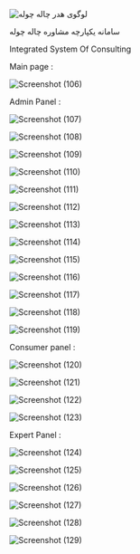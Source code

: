 ![لوگوی هدر چاله چوله](https://user-images.githubusercontent.com/75223567/157674790-c9788ffc-b09f-46b9-bf6a-b35e9b537ff1.png)


سامانه یکپارچه مشاوره چاله چوله

Integrated System Of Consulting

Main page :

![Screenshot (106)](https://user-images.githubusercontent.com/75223567/157673812-1472f01f-52e8-408f-9bf4-71bea9aa83be.png)


Admin Panel :

![Screenshot (107)](https://user-images.githubusercontent.com/75223567/157673929-d24a1c6e-c2ff-482e-a6db-b2deb71a3d33.png)


![Screenshot (108)](https://user-images.githubusercontent.com/75223567/157673938-b91ca7e3-60e5-4bd0-9cea-0bab8651b312.png)


![Screenshot (109)](https://user-images.githubusercontent.com/75223567/157673949-b7841359-293b-4967-8a1c-316c96fe9049.png)


![Screenshot (110)](https://user-images.githubusercontent.com/75223567/157673957-cbc9c5ac-bdf4-4d30-9cdb-054f6cf6de50.png)


![Screenshot (111)](https://user-images.githubusercontent.com/75223567/157673968-b3afb8b1-5e35-4887-a59e-c27b27251b03.png)


![Screenshot (112)](https://user-images.githubusercontent.com/75223567/157673976-fe06df22-9d4e-407b-82ce-b15929c14f53.png)


![Screenshot (113)](https://user-images.githubusercontent.com/75223567/157673993-be6ebb26-63b8-4e1e-ba5b-18dbd78cbc9f.png)


![Screenshot (114)](https://user-images.githubusercontent.com/75223567/157674004-1504535e-232b-4c17-a091-289334fa4471.png)


![Screenshot (115)](https://user-images.githubusercontent.com/75223567/157674014-d46be04d-eca6-4d96-b46b-7e6752356056.png)


![Screenshot (116)](https://user-images.githubusercontent.com/75223567/157674033-ae900303-5588-4d1f-9bcb-5f4960be35b7.png)


![Screenshot (117)](https://user-images.githubusercontent.com/75223567/157674043-b5a027aa-3ab3-4010-b518-5481610f26c2.png)


![Screenshot (118)](https://user-images.githubusercontent.com/75223567/157674058-6a932f99-9f8a-4c6b-a9ac-238b86042cf5.png)


![Screenshot (119)](https://user-images.githubusercontent.com/75223567/157674070-1bd033ee-5972-41ca-ab2b-c2a5938659d7.png)


Consumer panel :

![Screenshot (120)](https://user-images.githubusercontent.com/75223567/157674145-1de7ae9e-6d49-4707-bdaf-bc6df2024a9f.png)


![Screenshot (121)](https://user-images.githubusercontent.com/75223567/157674155-b031046b-6ab7-4a1b-9b37-90caca5172ae.png)


![Screenshot (122)](https://user-images.githubusercontent.com/75223567/157674185-4d96ad98-67cf-49e6-824d-418502de6c37.png)


![Screenshot (123)](https://user-images.githubusercontent.com/75223567/157674284-81a46b4e-e845-489a-a597-9b973dac88f1.png)


Expert Panel :


![Screenshot (124)](https://user-images.githubusercontent.com/75223567/157674263-ed8280da-8acd-45d8-a1bd-934f32457fd2.png)


![Screenshot (125)](https://user-images.githubusercontent.com/75223567/157674332-fcf35ee4-3ff6-4022-8ca5-e339afdd5cc1.png)


![Screenshot (126)](https://user-images.githubusercontent.com/75223567/157674408-eeb41ff7-1645-4d30-a6fd-d1a08a55fc5c.png)


![Screenshot (127)](https://user-images.githubusercontent.com/75223567/157674417-7bdc7eee-3a54-4fc1-9dc2-e136c1529f43.png)


![Screenshot (128)](https://user-images.githubusercontent.com/75223567/157674425-acd635a9-1792-4adf-beb2-efb7dddf94d5.png)


![Screenshot (129)](https://user-images.githubusercontent.com/75223567/157674435-7981cde6-c34b-4836-961e-7e31f1f742d5.png)


